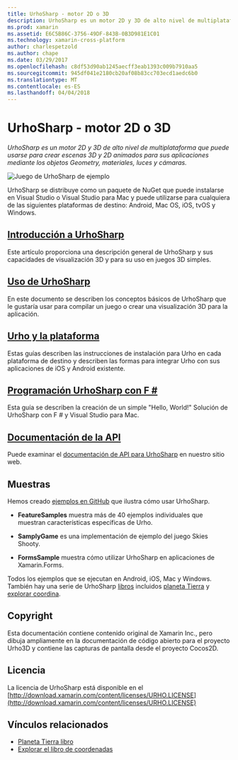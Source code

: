 ```yaml
---
title: UrhoSharp - motor 2D o 3D
description: UrhoSharp es un motor 2D y 3D de alto nivel de multiplataforma que puede usarse para crear escenas 3D y 2D animados para sus aplicaciones mediante los objetos Geometry, materiales, luces y cámaras.
ms.prod: xamarin
ms.assetid: E6C5B86C-3756-49DF-843B-0B3D981E1C01
ms.technology: xamarin-cross-platform
author: charlespetzold
ms.author: chape
ms.date: 03/29/2017
ms.openlocfilehash: c8df53d90ab1245aecff3eab1393c009b7910aa5
ms.sourcegitcommit: 945df041e2180cb20af08b83cc703ecd1aedc6b0
ms.translationtype: MT
ms.contentlocale: es-ES
ms.lasthandoff: 04/04/2018
---
```

# <a name="urhosharp---3d2d-engine"></a>UrhoSharp - motor 2D o 3D

_UrhoSharp es un motor 2D y 3D de alto nivel de multiplataforma que puede usarse para crear escenas 3D y 2D animados para sus aplicaciones mediante los objetos Geometry, materiales, luces y cámaras._

![](images/video.gif "Juego de UrhoSharp de ejemplo")

UrhoSharp se distribuye como un paquete de NuGet que puede instalarse en Visual Studio o Visual Studio para Mac y puede utilizarse para cualquiera de las siguientes plataformas de destino: Android, Mac OS, iOS, tvOS y Windows.

##  <a name="an-introduction-to-urhosharpgraphics-gamesurhosharpintroductionmd"></a>[Introducción a UrhoSharp](~/graphics-games/urhosharp/introduction.md)

Este artículo proporciona una descripción general de UrhoSharp y sus capacidades de visualización 3D y para su uso en juegos 3D simples.

##  <a name="using-urhosharpgraphics-gamesurhosharpusingmd"></a>[Uso de UrhoSharp](~/graphics-games/urhosharp/using.md)

En este documento se describen los conceptos básicos de UrhoSharp que le gustaría usar para compilar un juego o crear una visualización 3D para la aplicación.

## <a name="urho-and-your-platformgraphics-gamesurhosharpplatformindexmd"></a>[Urho y la plataforma](~/graphics-games/urhosharp/platform/index.md)

Estas guías describen las instrucciones de instalación para Urho en cada plataforma de destino y describen las formas para integrar Urho con sus aplicaciones de iOS y Android existente.

## <a name="programming-urhosharp-with-fgraphics-gamesurhosharpfsharpmd"></a>[Programación UrhoSharp con F #](~/graphics-games/urhosharp/fsharp.md)

Esta guía se describen la creación de un simple "Hello, World!" Solución de UrhoSharp con F # y Visual Studio para Mac.

## <a name="api-documentationhttpsdeveloperxamarincomapirooturho"></a>[Documentación de la API](https://developer.xamarin.com/api/root/Urho/)

Puede examinar el [documentación de API para UrhoSharp](https://developer.xamarin.com/api/root/Urho/) en nuestro sitio web.

## <a name="samples"></a>Muestras

Hemos creado [ejemplos en GitHub](http://github.com/xamarin/urho-samples) que ilustra cómo usar UrhoSharp.

- **FeatureSamples** muestra más de 40 ejemplos individuales que muestran características específicas de Urho.

- **SamplyGame** es una implementación de ejemplo del juego Skies Shooty.

- **FormsSample** muestra cómo utilizar UrhoSharp en aplicaciones de Xamarin.Forms.

Todos los ejemplos que se ejecutan en Android, iOS, Mac y Windows.
También hay una serie de UrhoSharp [libros](https://developer.xamarin.com/workbooks/) incluidos [planeta Tierra](https://developer.xamarin.com/workbooks/graphics/urhosharp/planetearth/planetearth.workbook) y [explorar coordina](https://developer.xamarin.com/workbooks/graphics/urhosharp/coordinates/ExploringUrhoCoordinates.workbook).


## <a name="copyright"></a>Copyright

Esta documentación contiene contenido original de Xamarin Inc., pero dibuja ampliamente en la documentación de código abierto para el proyecto Urho3D y contiene las capturas de pantalla desde el proyecto Cocos2D.

## <a name="license"></a>Licencia

La licencia de UrhoSharp está disponible en el [http://download.xamarin.com/content/licenses/URHO.LICENSE](http://download.xamarin.com/content/licenses/URHO.LICENSE)



## <a name="related-links"></a>Vínculos relacionados

- [Planeta Tierra libro](https://developer.xamarin.com/workbooks/graphics/urhosharp/planetearth/planetearth.workbook)
- [Explorar el libro de coordenadas](https://developer.xamarin.com/workbooks/graphics/urhosharp/coordinates/ExploringUrhoCoordinates.workbook)
